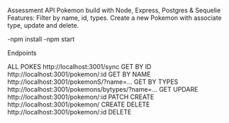Assessment API Pokemon build with Node, Express, Postgres & Sequelie
Features: Filter by name, id, types. Create a new Pokemon with associate type, update
and delete.

-npm install
-npm start


Endpoints

ALL POKES
http://localhost:3001/sync GET
BY ID
http://localhost:3001/pokemon/:id GET
BY NAME
http://localhost:3001/pokemonS/?name=... GET
BY TYPES
http://localhost:3001/pokemons/bytypes/?name=... GET
UPDARE
http://localhost:3001/pokemon/:id PATCH
CREATE
http://localhost:3001/pokemon/ CREATE
DELETE
http://localhost:3001/pokemon/:id DELETE



